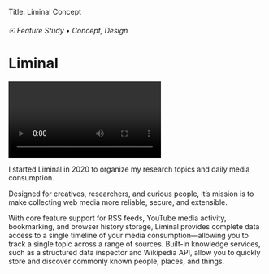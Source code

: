 Title: Liminal Concept

###### ☉ Feature Study • Concept, Design

# Liminal

![A prototype of a web application.](/videos/liminal.mp4 "A prototype of a web application.")

I started Liminal in 2020 to organize my research topics and daily media consumption.

Designed for creatives, researchers, and curious people, it’s mission is to make collecting web media more reliable, secure, and extensible.

With core feature support for RSS feeds, YouTube media activity, bookmarking, and browser history storage, Liminal provides complete data access to a single timeline of your media consumption––allowing you to track a single topic across a range of sources. Built-in knowledge services, such as a structured data inspector and Wikipedia API, allow you to quickly store and discover commonly known people, places, and things.
